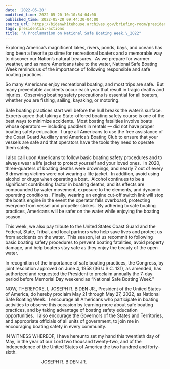 ```yaml
---
date: '2022-05-20'
modified_time: 2022-05-20 10:10:54-04:00
published_time: 2022-05-20 09:44:30-04:00
source_url: https://bidenwhitehouse.archives.gov/briefing-room/presidential-actions/2022/05/20/a-proclamation-on-national-safe-boating-week-2022/
tags: presidential-actions
title: "A Proclamation on National Safe Boating Week,\_2022"
---
```

 
Exploring America’s magnificent lakes, rivers, ponds, bays, and oceans
has long been a favorite pastime for recreational boaters and a
memorable way to discover our Nation’s natural treasures.  As we prepare
for warmer weather, and as more Americans take to the water, National
Safe Boating Week reminds us of the importance of following responsible
and safe boating practices. 

So many Americans enjoy recreational boating, and most trips are safe. 
But many preventable accidents occur each year that result in tragic
deaths and injuries.  Observing boating safety precautions is essential
for all boaters, whether you are fishing, sailing, kayaking, or
motoring.

Safe boating practices start well before the hull breaks the water’s
surface.  Experts agree that taking a State-offered boating safety
course is one of the best ways to minimize accidents.  Most boating
fatalities involve boats whose operators — including paddlers in rentals
— did not have proper boating safety education.  I urge all Americans to
use the free assistance of the Coast Guard Auxiliary and America’s
Boating Club to ensure that your vessels are safe and that operators
have the tools they need to operate them safely.

I also call upon Americans to follow basic boating safety procedures and
to always wear a life jacket to protect yourself and your loved ones. 
In 2020, three-quarters of boating deaths were drownings, and nearly 7
out of every 8 drowning victims were not wearing a life jacket.  In
addition, avoid using alcohol or drugs when operating a boat.  Alcohol
continues to be a significant contributing factor in boating deaths, and
its effects are compounded by water movement, exposure to the elements,
and dynamic operating conditions.  Finally, wearing an engine cut-off
switch link will stop the boat’s engine in the event the operator falls
overboard, protecting everyone from vessel and propeller strikes.  By
adhering to safe boating practices, Americans will be safer on the water
while enjoying the boating season. 

This week, we also pay tribute to the United States Coast Guard and the
Federal, State, Tribal, and local partners who help save lives and
protect us from accidents on the water.  This season, let us recommit to
following basic boating safety procedures to prevent boating fatalities,
avoid property damage, and help boaters stay safe as they enjoy the
beauty of the open water. 

In recognition of the importance of safe boating practices, the
Congress, by joint resolution approved on June 4, 1958 (36 U.S.C. 131),
as amended, has authorized and requested the President to proclaim
annually the 7-day period before Memorial Day weekend as “National Safe
Boating Week.”

NOW, THEREFORE, I, JOSEPH R. BIDEN JR., President of the United States
of America, do hereby proclaim May 21 through May 27, 2022, as National
Safe Boating Week.  I encourage all Americans who participate in boating
activities to observe this occasion by learning more about safe boating
practices, and by taking advantage of boating safety education
opportunities.  I also encourage the Governors of the States and
Territories, and appropriate officials of all units of government, to
join me in encouraging boating safety in every community.

IN WITNESS WHEREOF, I have hereunto set my hand this twentieth day of
May, in the year of our Lord two thousand twenty-two, and of the
Independence of the United States of America the two hundred and
forty-sixth.

                             JOSEPH R. BIDEN JR.
